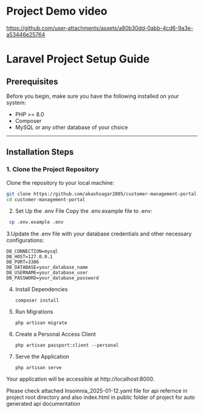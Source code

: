 # Project Demo video
https://github.com/user-attachments/assets/a80b30dd-0abb-4cd6-9a3e-a53446e25764

# Laravel Project Setup Guide

## Prerequisites
Before you begin, make sure you have the following installed on your system:
- PHP >= 8.0
- Composer
- MySQL or any other database of your choice


---

## Installation Steps

### 1. Clone the Project Repository
Clone the repository to your local machine:
```bash
git clone https://github.com/akashsagar2805/customer-management-portal.git
cd customer-management-portal

```
2. Set Up the .env File
Copy the .env.example file to .env:
```bash
 cp .env.example .env
```
3.Update the .env file with your database credentials and other necessary configurations:
```
DB_CONNECTION=mysql
DB_HOST=127.0.0.1
DB_PORT=3306
DB_DATABASE=your_database_name
DB_USERNAME=your_database_user
DB_PASSWORD=your_database_password

```

4. Install Dependencies
   ```
   composer install
   ```
5. Run Migrations
   ```
   php artisan migrate
   ```
6. Create a Personal Access Client
   ```
   php artisan passport:client --personal
   ```
7. Serve the Application
   ```
   php artisan serve
   ```
Your application will be accessible at http://localhost:8000.

Please check attached Insomnia_2025-01-12.yaml file for api refernce
in project root directory and also index.html in public folder of project
for auto generated api documentation 



